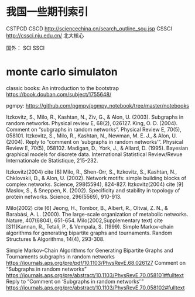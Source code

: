 
# 我国一些期刊索引
CSTPCD
CSCD http://sciencechina.cn/search_outline_sou.jsp
CSSCI http://cssci.nju.edu.cn/
北大核心

国外：
SCI
SSCI

# monte carlo simulaton
classic books: 
An introduction to the bootstrap https://book.douban.com/subject/1755648/ 

pgmpy: https://github.com/pgmpy/pgmpy_notebook/tree/master/notebooks



Itzkovitz, S., Milo, R., Kashtan, N., Ziv, G., & Alon, U. (2003). Subgraphs in random networks. Physical review E, 68(2), 026127.
King, O. D. (2004). Comment on “subgraphs in random networks”. Physical Review E, 70(5), 058101.
Itzkovitz, S., Milo, R., Kashtan, N., Newman, M. E. J., & Alon, U. (2004). Reply to “comment on ‘subgraphs in random networks’”. Physical Review E, 70(5), 058102. 
Madigan, D., York, J., & Allard, D. (1995). Bayesian graphical models for discrete data. International Statistical Review/Revue Internationale de Statistique, 215-232.

Itzkovitz(2004) cite [8]
Milo, R., Shen-Orr, S., Itzkovitz, S., Kashtan, N., Chklovskii, D., & Alon, U. (2002). Network motifs: simple building blocks of complex networks. Science, 298(5594), 824-827.
Itzkovitz(2004) cite [9]
Maslov, S., & Sneppen, K. (2002). Specificity and stability in topology of protein networks. Science, 296(5569), 910-913.

Milo(2002) cite [6] Jeong, H., Tombor, B., Albert, R., Oltvai, Z. N., & Barabási, A. L. (2000). The large-scale organization of metabolic networks. Nature, 407(6804), 651-654.
Milo(2002,Supplementary text) cite [S11]Kannan, R., Tetali, P., & Vempala, S. (1999). Simple Markov‐chain algorithms for generating bipartite graphs and tournaments. Random Structures & Algorithms, 14(4), 293-308.


Simple Markov-Chain Algorithms for Generating Bipartite Graphs and Tournaments
subgraphs in random networks https://journals.aps.org/pre/pdf/10.1103/PhysRevE.68.026127
Comment on “Subgraphs in random networks” https://journals.aps.org/pre/abstract/10.1103/PhysRevE.70.058101#fulltext
Reply to “Comment on ‘Subgraphs in random networks’ ” https://journals.aps.org/pre/abstract/10.1103/PhysRevE.70.058102#fulltext


